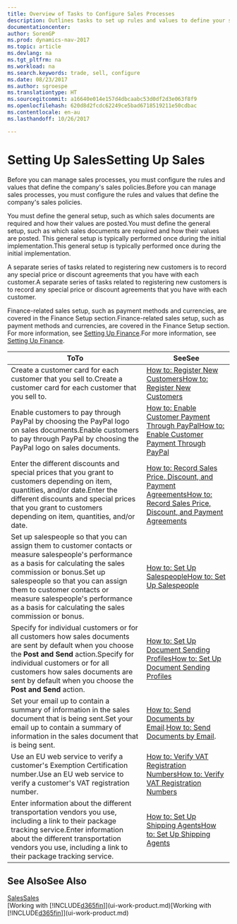 ```yaml
---
title: Overview of Tasks to Configure Sales Processes
description: Outlines tasks to set up rules and values to define your sales policies and processes.
documentationcenter: 
author: SorenGP
ms.prod: dynamics-nav-2017
ms.topic: article
ms.devlang: na
ms.tgt_pltfrm: na
ms.workload: na
ms.search.keywords: trade, sell, configure
ms.date: 08/23/2017
ms.author: sgroespe
ms.translationtype: HT
ms.sourcegitcommit: a16640e014e157d4dbcaabc53d0df2d3e063f8f9
ms.openlocfilehash: 620d8d2fcdc62249ce5bad6718519211e50cdbac
ms.contentlocale: en-au
ms.lasthandoff: 10/26/2017

---
```

# <a name="setting-up-sales"></a><span data-ttu-id="8be83-103">Setting Up Sales</span><span class="sxs-lookup"><span data-stu-id="8be83-103">Setting Up Sales</span></span>
<span data-ttu-id="8be83-104">Before you can manage sales processes, you must configure the rules and values that define the company's sales policies.</span><span class="sxs-lookup"><span data-stu-id="8be83-104">Before you can manage sales processes, you must configure the rules and values that define the company's sales policies.</span></span>

<span data-ttu-id="8be83-105">You must define the general setup, such as which sales documents are required and how their values are posted.</span><span class="sxs-lookup"><span data-stu-id="8be83-105">You must define the general setup, such as which sales documents are required and how their values are posted.</span></span> <span data-ttu-id="8be83-106">This general setup is typically performed once during the initial implementation.</span><span class="sxs-lookup"><span data-stu-id="8be83-106">This general setup is typically performed once during the initial implementation.</span></span>

<span data-ttu-id="8be83-107">A separate series of tasks related to registering new customers is to record any special price or discount agreements that you have with each customer.</span><span class="sxs-lookup"><span data-stu-id="8be83-107">A separate series of tasks related to registering new customers is to record any special price or discount agreements that you have with each customer.</span></span>

<span data-ttu-id="8be83-108">Finance-related sales setup, such as payment methods and currencies, are covered in the Finance Setup section.</span><span class="sxs-lookup"><span data-stu-id="8be83-108">Finance-related sales setup, such as payment methods and currencies, are covered in the Finance Setup section.</span></span> <span data-ttu-id="8be83-109">For more information, see [Setting Up Finance](finance-setup-finance.md).</span><span class="sxs-lookup"><span data-stu-id="8be83-109">For more information, see [Setting Up Finance](finance-setup-finance.md).</span></span>

| <span data-ttu-id="8be83-110">To</span><span class="sxs-lookup"><span data-stu-id="8be83-110">To</span></span> | <span data-ttu-id="8be83-111">See</span><span class="sxs-lookup"><span data-stu-id="8be83-111">See</span></span> |
| --- | --- |
| <span data-ttu-id="8be83-112">Create a customer card for each customer that you sell to.</span><span class="sxs-lookup"><span data-stu-id="8be83-112">Create a customer card for each customer that you sell to.</span></span> |[<span data-ttu-id="8be83-113">How to: Register New Customers</span><span class="sxs-lookup"><span data-stu-id="8be83-113">How to: Register New Customers</span></span>](sales-how-register-new-customers.md) |
| <span data-ttu-id="8be83-114">Enable customers to pay through PayPal by choosing the PayPal logo on sales documents.</span><span class="sxs-lookup"><span data-stu-id="8be83-114">Enable customers to pay through PayPal by choosing the PayPal logo on sales documents.</span></span> |[<span data-ttu-id="8be83-115">How to: Enable Customer Payment Through PayPal</span><span class="sxs-lookup"><span data-stu-id="8be83-115">How to: Enable Customer Payment Through PayPal</span></span>](sales-how-enable-payment-service-extensions.md) |
| <span data-ttu-id="8be83-116">Enter the different discounts and special prices that you grant to customers depending on item, quantities, and/or date.</span><span class="sxs-lookup"><span data-stu-id="8be83-116">Enter the different discounts and special prices that you grant to customers depending on item, quantities, and/or date.</span></span> |[<span data-ttu-id="8be83-117">How to: Record Sales Price, Discount, and Payment Agreements</span><span class="sxs-lookup"><span data-stu-id="8be83-117">How to: Record Sales Price, Discount, and Payment Agreements</span></span>](sales-how-record-sales-price-discount-payment-agreements.md) |
| <span data-ttu-id="8be83-118">Set up salespeople so that you can assign them to customer contacts or measure salespeople's performance as a basis for calculating the sales commission or bonus.</span><span class="sxs-lookup"><span data-stu-id="8be83-118">Set up salespeople so that you can assign them to customer contacts or measure salespeople's performance as a basis for calculating the sales commission or bonus.</span></span> |[<span data-ttu-id="8be83-119">How to: Set Up Salespeople</span><span class="sxs-lookup"><span data-stu-id="8be83-119">How to: Set Up Salespeople</span></span>](sales-how-setup-salespeople.md) |
| <span data-ttu-id="8be83-120">Specify for individual customers or for all customers how sales documents are sent by default when you choose the **Post and Send** action.</span><span class="sxs-lookup"><span data-stu-id="8be83-120">Specify for individual customers or for all customers how sales documents are sent by default when you choose the **Post and Send** action.</span></span> |[<span data-ttu-id="8be83-121">How to: Set Up Document Sending Profiles</span><span class="sxs-lookup"><span data-stu-id="8be83-121">How to: Set Up Document Sending Profiles</span></span>](sales-how-setup-document-send-profiles.md) |
| <span data-ttu-id="8be83-122">Set your email up to contain a summary of information in the sales document that is being sent.</span><span class="sxs-lookup"><span data-stu-id="8be83-122">Set your email up to contain a summary of information in the sales document that is being sent.</span></span> |<span data-ttu-id="8be83-123">[How to: Send Documents by Email](ui-how-send-documents-email.md).</span><span class="sxs-lookup"><span data-stu-id="8be83-123">[How to: Send Documents by Email](ui-how-send-documents-email.md).</span></span> |
|<span data-ttu-id="8be83-124">Use an EU web service to verify a customer's Exemption Certification number.</span><span class="sxs-lookup"><span data-stu-id="8be83-124">Use an EU web service to verify a customer's VAT registration number.</span></span>|[<span data-ttu-id="8be83-125">How to: Verify VAT Registration Numbers</span><span class="sxs-lookup"><span data-stu-id="8be83-125">How to: Verify VAT Registration Numbers</span></span>](finance-setup-vat.md)|
|<span data-ttu-id="8be83-126">Enter information about the different transportation vendors you use, including a link to their package tracking service.</span><span class="sxs-lookup"><span data-stu-id="8be83-126">Enter information about the different transportation vendors you use, including a link to their package tracking service.</span></span>|[<span data-ttu-id="8be83-127">How to: Set Up Shipping Agents</span><span class="sxs-lookup"><span data-stu-id="8be83-127">How to: Set Up Shipping Agents</span></span>](sales-how-to-set-up-shipping-agents.md)|

## <a name="see-also"></a><span data-ttu-id="8be83-128">See Also</span><span class="sxs-lookup"><span data-stu-id="8be83-128">See Also</span></span>
[<span data-ttu-id="8be83-129">Sales</span><span class="sxs-lookup"><span data-stu-id="8be83-129">Sales</span></span>](sales-manage-sales.md)  
<span data-ttu-id="8be83-130">[Working with [!INCLUDE[d365fin](includes/d365fin_md.md)]](ui-work-product.md)</span><span class="sxs-lookup"><span data-stu-id="8be83-130">[Working with [!INCLUDE[d365fin](includes/d365fin_md.md)]](ui-work-product.md)</span></span>

